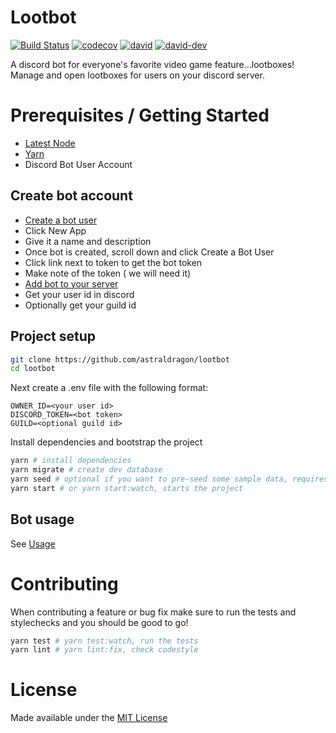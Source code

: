# Lootbot

[![Build Status](https://travis-ci.org/astraldragon/lootbot.svg?branch=master)](https://travis-ci.org/astraldragon/lootbot)
[![codecov](https://codecov.io/gh/astraldragon/lootbot/branch/master/graph/badge.svg)](https://codecov.io/gh/astraldragon/lootbot)
[![david](https://david-dm.org/astraldragon/lootbot.svg)](https://david-dm.org/astraldragon/lootbot)
[![david-dev](https://david-dm.org/astraldragon/lootbot/dev-status.svg)](https://david-dm.org/wopian/hibari?type=dev)

A discord bot for everyone's favorite video game feature...lootboxes! Manage and open lootboxes for users on your discord server.

# Prerequisites / Getting Started

- [Latest Node](https://nodejs.org/en/download/package-manager/)
- [Yarn](https://yarnpkg.com/en/docs/install)
- Discord Bot User Account

## Create bot account

- [Create a bot user](https://discordapp.com/developers/applications/me)
- Click New App
- Give it a name and description
- Once bot is created, scroll down and click Create a Bot User
- Click link next to token to get the bot token
- Make note of the token ( we will need it)
- [Add bot to your server](https://discordapp.com/developers/docs/topics/oauth2#bot-authorization-flow)
- Get your user id in discord
- Optionally get your guild id

## Project setup

```bash
git clone https://github.com/astraldragon/lootbot
cd lootbot
```

Next create a .env file with the following format:
```
OWNER_ID=<your user id>
DISCORD_TOKEN=<bot token>
GUILD=<optional guild id>
```

Install dependencies and bootstrap the project
```bash
yarn # install dependencies
yarn migrate # create dev database
yarn seed # optional if you want to pre-seed some sample data, requires the GUILD option in .env or as an environment variable
yarn start # or yarn start:watch, starts the project
```

## Bot usage

See [Usage](USAGE.md)

# Contributing

When contributing a feature or bug fix make sure to run the tests and stylechecks and you should be good to go!

```bash
yarn test # yarn test:watch, run the tests
yarn lint # yarn lint:fix, check codestyle
```

# License

Made available under the [MIT License](https://tldrlegal.com/license/mit-license)

